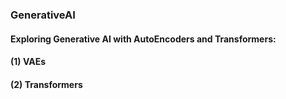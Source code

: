 ### GenerativeAI
#### Exploring Generative AI with AutoEncoders and Transformers: 
#### (1) VAEs
#### (2) Transformers

